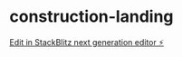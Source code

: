 # construction-landing

[Edit in StackBlitz next generation editor ⚡️](https://stackblitz.com/~/github.com/Mordantish/construction-landing)